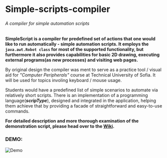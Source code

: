 # Simple-scripts-compiler
<h6>A compiler for simple automation scripts</h6>

**SimpleScript is a compiler for predefined set of actions that one would like to run automatically - simple automation scripts. It employs the `java.awt.Robot class` for most of the supported functionality, but furthermore it also provides capabilities for basic 2D drawing, executing external programs(as new processes) and visiting web pages.**     

By original design the compiler was ment to serve as a practice tool / visual aid for _"Computer Peripherals"_ course at Technical University of Sofia. It will be used for topics involing keyboard / mouse usage.   

Students would have a predefined list of simple scenarios to automate via relatively short scripts. There is an implementation of a programming language(_**scripType**_), designed and integrated in the application, helping them achieve that by providing a facade of straightforward and easy-to-use commands.  

**For detailed description and more thorough examination of the demonstration script, please head over to the [Wiki](https://github.com/gIliev94/Simple-scripts-compiler/wiki).**


<h3>DEMO:</h3>

![Demo](https://github.com/gIliev94/Simple-scripts-compiler/blob/master/SimpleScript/wiki/demo.gif)
